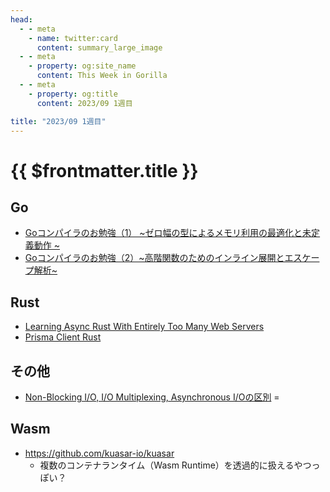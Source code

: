 ```yaml
---
head:
  - - meta
    - name: twitter:card
      content: summary_large_image
  - - meta
    - property: og:site_name
      content: This Week in Gorilla
  - - meta
    - property: og:title
      content: 2023/09 1週目

title: "2023/09 1週目"
---
```


# {{ $frontmatter.title }}

## Go
- [Goコンパイラのお勉強（1） ~ゼロ幅の型によるメモリ利用の最適化と未定義動作 ~](https://tech.techtouch.jp/entry/go-compiler-study-optimization-undefined-behaviour)
- [Goコンパイラのお勉強（2）~高階関数のためのインライン展開とエスケープ解析~](https://tech.techtouch.jp/entry/go-compiler-study-inline-escape-analysis)

## Rust
- [Learning Async Rust With Entirely Too Many Web Servers](https://ibraheem.ca/posts/too-many-web-servers/)
- [Prisma Client Rust](https://prisma.brendonovich.dev)


## その他
- [Non-Blocking I/O, I/O Multiplexing, Asynchronous I/Oの区別](https://christina04.hatenablog.com/entry/2017/07/05/005944)
=
## Wasm
- https://github.com/kuasar-io/kuasar
	- 複数のコンテナランタイム（Wasm Runtime）を透過的に扱えるやつっぽい？
